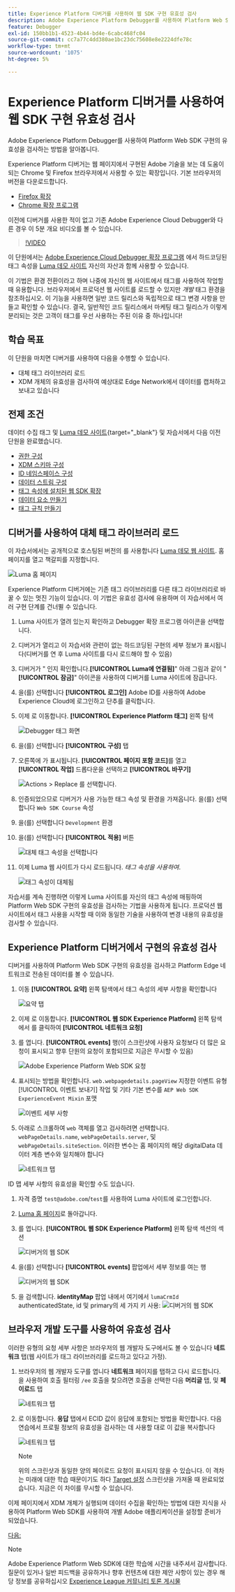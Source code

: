 ```yaml
---
title: Experience Platform 디버거를 사용하여 웹 SDK 구현 유효성 검사
description: Adobe Experience Platform Debugger를 사용하여 Platform Web SDK 구현의 유효성을 검사하는 방법을 알아봅니다. 이 단원은 웹 SDK를 사용하여 Adobe Experience Cloud 구현 자습서의 일부입니다.
feature: Debugger
exl-id: 150bb1b1-4523-4b44-bd4e-6cabc468fc04
source-git-commit: cc7a77c4dd380ae1bc23dc75608e8e2224dfe78c
workflow-type: tm+mt
source-wordcount: '1075'
ht-degree: 5%

---
```


# Experience Platform 디버거를 사용하여 웹 SDK 구현 유효성 검사

Adobe Experience Platform Debugger를 사용하여 Platform Web SDK 구현의 유효성을 검사하는 방법을 알아봅니다.

Experience Platform 디버거는 웹 페이지에서 구현된 Adobe 기술을 보는 데 도움이 되는 Chrome 및 Firefox 브라우저에서 사용할 수 있는 확장입니다. 기본 브라우저의 버전을 다운로드합니다.

* [Firefox 확장](https://addons.mozilla.org/ko-KR/firefox/addon/adobe-experience-platform-dbg/)
* [Chrome 확장 프로그램](https://chrome.google.com/webstore/detail/adobe-experience-platform/bfnnokhpnncpkdmbokanobigaccjkpob)

이전에 디버거를 사용한 적이 없고 기존 Adobe Experience Cloud Debugger와 다른 경우 이 5분 개요 비디오를 볼 수 있습니다.

>[!VIDEO](https://video.tv.adobe.com/v/32156?quality=12&learn=on)

이 단원에서는 [Adobe Experience Cloud Debugger 확장 프로그램](https://chrome.google.com/webstore/detail/adobe-experience-cloud-de/ocdmogmohccmeicdhlhhgepeaijenapj) 에서 하드코딩된 태그 속성을 [Luma 데모 사이트](https://luma.enablementadobe.com/content/luma/us/en.html) 자신의 자산과 함께 사용할 수 있습니다.

이 기법은 환경 전환이라고 하며 나중에 자신의 웹 사이트에서 태그를 사용하여 작업할 때 유용합니다. 브라우저에서 프로덕션 웹 사이트를 로드할 수 있지만 *개발* 태그 환경을 참조하십시오. 이 기능을 사용하면 일반 코드 릴리스와 독립적으로 태그 변경 사항을 만들고 확인할 수 있습니다. 결국, 일반적인 코드 릴리스에서 마케팅 태그 릴리스가 이렇게 분리되는 것은 고객이 태그를 우선 사용하는 주된 이유 중 하나입니다!

## 학습 목표

이 단원을 마치면 디버거를 사용하여 다음을 수행할 수 있습니다.

* 대체 태그 라이브러리 로드
* XDM 개체의 유효성을 검사하여 예상대로 Edge Network에서 데이터를 캡처하고 보내고 있습니다

## 전제 조건

데이터 수집 태그 및 [Luma 데모 사이트](https://luma.enablementadobe.com/content/luma/us/en.html){target=&quot;_blank&quot;} 및 자습서에서 다음 이전 단원을 완료했습니다.

* [권한 구성](configure-permissions.md)
* [XDM 스키마 구성](configure-schemas.md)
* [ID 네임스페이스 구성](configure-identities.md)
* [데이터 스트림 구성](configure-datastream.md)
* [태그 속성에 설치된 웹 SDK 확장](install-web-sdk.md)
* [데이터 요소 만들기](create-data-elements.md)
* [태그 규칙 만들기](create-tag-rule.md)


## 디버거를 사용하여 대체 태그 라이브러리 로드

이 자습서에서는 공개적으로 호스팅된 버전의 를 사용합니다 [Luma 데모 웹 사이트](https://luma.enablementadobe.com/content/luma/us/en.html). 홈페이지를 열고 책갈피를 지정합니다.

![Luma 홈 페이지](assets/validate-luma-site.png)

Experience Platform 디버거에는 기존 태그 라이브러리를 다른 태그 라이브러리로 바꿀 수 있는 멋진 기능이 있습니다. 이 기법은 유효성 검사에 유용하며 이 자습서에서 여러 구현 단계를 건너뛸 수 있습니다.

1. Luma 사이트가 열려 있는지 확인하고 Debugger 확장 프로그램 아이콘을 선택합니다.
1. 디버거가 열리고 이 자습서와 관련이 없는 하드코딩된 구현의 세부 정보가 표시됩니다(디버거를 연 후 Luma 사이트를 다시 로드해야 할 수 있음)
1. 디버거가 &quot; 인지 확인합니다.**[!UICONTROL Luma에 연결됨]**&quot; 아래 그림과 같이 &quot;**[!UICONTROL 잠금]**&quot; 아이콘을 사용하여 디버거를 Luma 사이트에 잠급니다.
1. 을(를) 선택합니다 **[!UICONTROL 로그인]** Adobe ID를 사용하여 Adobe Experience Cloud에 로그인하고 단추를 클릭합니다.
1. 이제 로 이동합니다. **[!UICONTROL Experience Platform 태그]** 왼쪽 탐색

   ![Debugger 태그 화면](assets/validate-launch-screen.png)

1. 을(를) 선택합니다 **[!UICONTROL 구성]** 탭
1. 오른쪽에 가 표시됩니다. **[!UICONTROL 페이지 포함 코드]**&#x200B;를 열고 **[!UICONTROL 작업]** 드롭다운을 선택하고 **[!UICONTROL 바꾸기]**

   ![Actions > Replace 를 선택합니다.](assets/validate-switch-environment.png)

1. 인증되었으므로 디버거가 사용 가능한 태그 속성 및 환경을 가져옵니다. 을(를) 선택합니다 `Web SDK Course` 속성
1. 을(를) 선택합니다 `Development` 환경
1. 을(를) 선택합니다 **[!UICONTROL 적용]** 버튼

   ![대체 태그 속성을 선택합니다](assets/validate-switch-selection.png)

1. 이제 Luma 웹 사이트가 다시 로드됩니다. _태그 속성을 사용하여_.

   ![태그 속성이 대체됨](assets/validate-switch-success.png)

자습서를 계속 진행하면 이렇게 Luma 사이트를 자신의 태그 속성에 매핑하여 Platform Web SDK 구현의 유효성을 검사하는 기법을 사용하게 됩니다. 프로덕션 웹 사이트에서 태그 사용을 시작할 때 이와 동일한 기술을 사용하여 변경 내용의 유효성을 검사할 수 있습니다.

## Experience Platform 디버거에서 구현의 유효성 검사

디버거를 사용하여 Platform Web SDK 구현의 유효성을 검사하고 Platform Edge 네트워크로 전송된 데이터를 볼 수 있습니다.

1. 이동 **[!UICONTROL 요약]** 왼쪽 탐색에서 태그 속성의 세부 사항을 확인합니다

   ![요약 탭](assets/validate-summary.png)

1. 이제 로 이동합니다. **[!UICONTROL 웹 SDK Experience Platform]** 왼쪽 탐색에서 를 클릭하여 **[!UICONTROL 네트워크 요청]**
1. 를 엽니다. **[!UICONTROL events]** 행(이 스크린샷에 사용자 요청보다 더 많은 요청이 표시되고 향후 단원의 요청이 포함되므로 지금은 무시할 수 있음)

   ![Adobe Experience Platform Web SDK 요청](assets/validate-aep-screen.png)

1. 표시되는 방법을 확인합니다. `web.webpagedetails.pageView` 지정한 이벤트 유형 [!UICONTROL 이벤트 보내기] 작업 및 기타 기본 변수를 `AEP Web SDK ExperienceEvent Mixin` 포맷

   ![이벤트 세부 사항](assets/validate-event-pageViews.png)

1. 아래로 스크롤하여 `web` 객체를 열고 검사하려면 선택합니다. `webPageDetails.name`, `webPageDetails.server`, 및 `webPageDetails.siteSection`. 이러한 변수는 홈 페이지의 해당 digitalData 데이터 계층 변수와 일치해야 합니다

   ![네트워크 탭](assets/validate-xdm-content.png)

ID 맵 세부 사항의 유효성을 확인할 수도 있습니다.

1. 자격 증명 `test@adobe.com`/`test`를 사용하여 Luma 사이트에 로그인합니다.

1. [Luma 홈 페이지](https://luma.enablementadobe.com/content/luma/us/en.html)로 돌아갑니다.

1. 를 엽니다. **[!UICONTROL 웹 SDK Experience Platform]** 왼쪽 탐색 섹션의 섹션

   ![디버거의 웹 SDK](assets/identity-debugger-websdk-dark.png)

1. 을(를) 선택합니다 **[!UICONTROL events]** 팝업에서 세부 정보를 여는 행

   ![디버거의 웹 SDK](assets/identity-deugger-websdk-event-dark.png)

1. 을 검색합니다. **identityMap** 팝업 내에서 여기에서 `lumaCrmId` authenticatedState, id 및 primary의 세 가지 키 사용:
   ![디버거의 웹 SDK](assets/identity-deugger-websdk-event-lumaCrmId-dark.png)


## 브라우저 개발 도구를 사용하여 유효성 검사

이러한 유형의 요청 세부 사항은 브라우저의 웹 개발자 도구에서도 볼 수 있습니다 **네트워크** 탭(웹 사이트가 태그 라이브러리를 로드하고 있다고 가정).

1. 브라우저의 웹 개발자 도구를 엽니다 **네트워크** 페이지를 탭하고 다시 로드합니다. 을 사용하여 호출 필터링 `/ee` 호출을 찾으려면 호출을 선택한 다음 **머리글** 탭, 및 **페이로드** 탭

   ![네트워크 탭](assets/validate-dev-console.png)

1. 로 이동합니다. **응답** 탭에서 ECID 값이 응답에 포함되는 방법을 확인합니다. 다음 연습에서 프로필 정보의 유효성을 검사하는 데 사용할 대로 이 값을 복사합니다

   ![네트워크 탭](assets/validate-dev-console-ecid.png)

   >[!NOTE]
   >
   >    위의 스크린샷과 동일한 양의 페이로드 요청이 표시되지 않을 수 있습니다. 이 격차는 미래에 대한 학습 때문이기도 하다 [Target 설정](setup-target.md) 스크린샷을 가져올 때 완료되었습니다. 지금은 이 차이를 무시할 수 있습니다.

이제 페이지에서 XDM 개체가 실행되며 데이터 수집을 확인하는 방법에 대한 지식을 사용하여 Platform Web SDK를 사용하여 개별 Adobe 애플리케이션을 설정할 준비가 되었습니다.

[다음: ](setup-experience-platform.md)

>[!NOTE]
>
>Adobe Experience Platform Web SDK에 대한 학습에 시간을 내주셔서 감사합니다. 질문이 있거나 일반 피드백을 공유하거나 향후 컨텐츠에 대한 제안 사항이 있는 경우 해당 정보를 공유하십시오 [Experience League 커뮤니티 토론 게시물](https://experienceleaguecommunities.adobe.com/t5/adobe-experience-platform-launch/tutorial-discussion-implement-adobe-experience-cloud-with-web/td-p/444996)
